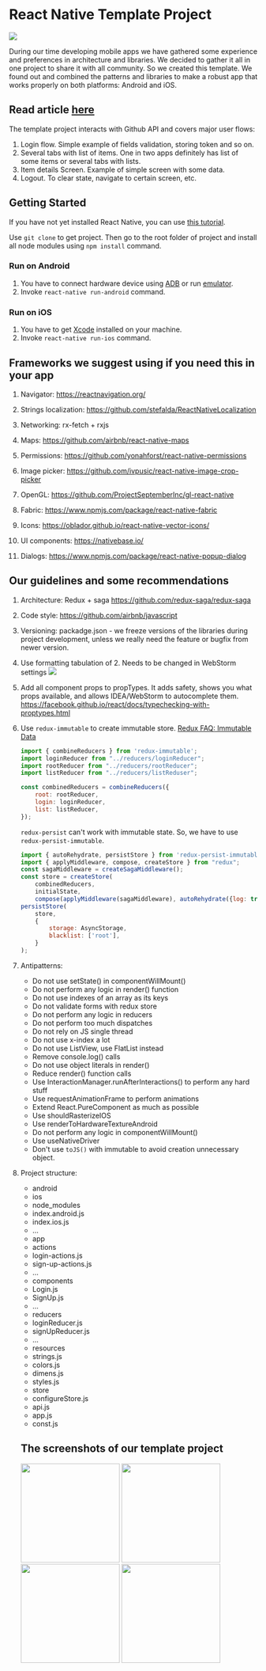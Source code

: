  # React Native Template Project

![](http://i65.tinypic.com/14bucuh.png)

During our time developing mobile apps we have gathered some experience and preferences in architecture and libraries. We decided to gather it all in one project to share it with all community. So we created this template. We found out and combined the patterns and libraries to make a robust app that works properly on both platforms: Android and iOS.

## Read article [here](https://yalantis.com/blog/how-we-created-a-universal-template-project-in-react-native/)

The template project interacts with Github API and covers major user flows:

1) Login flow. Simple example of fields validation, storing token and so on.
2) Several tabs with list of items. One in two apps definitely has list of some items or several tabs with lists.
3) Item details Screen. Example of simple screen with some data.
4) Logout. To clear state, navigate to certain screen, etc.

## Getting Started

If you have not yet installed React Native, you can use [this tutorial](https://facebook.github.io/react-native/docs/getting-started.html).

Use ```git clone``` to get project. Then go to the root folder of project and install all node modules using ```npm install``` command.

### Run on Android

1. You have to connect hardware device using [ADB](https://developer.android.com/studio/command-line/adb.html) or run [emulator](https://developer.android.com/studio/run/emulator-commandline.html).
2. Invoke ```react-native run-android``` command.

### Run on iOS

1. You have to get  [Xcode](https://developer.apple.com/xcode/) installed on your machine.
2. Invoke ```react-native run-ios``` command.

## Frameworks we suggest using if you need this in your app

1. Navigator: https://reactnavigation.org/

2. Strings localization: https://github.com/stefalda/ReactNativeLocalization

3. Networking: rx-fetch + rxjs

4. Maps: https://github.com/airbnb/react-native-maps

5. Permissions: https://github.com/yonahforst/react-native-permissions

6. Image picker: https://github.com/ivpusic/react-native-image-crop-picker

7. OpenGL: https://github.com/ProjectSeptemberInc/gl-react-native

8. Fabric: https://www.npmjs.com/package/react-native-fabric

9. Icons: https://oblador.github.io/react-native-vector-icons/

10. UI components: https://nativebase.io/

11. Dialogs: https://www.npmjs.com/package/react-native-popup-dialog

## Our guidelines and some recommendations

1. Architecture: Redux + saga https://github.com/redux-saga/redux-saga

2. Code style: https://github.com/airbnb/javascript

3. Versioning: packadge.json - we freeze versions of the libraries during project development,  unless we really need the feature or bugfix from newer version.

4. Use formatting tabulation of 2. Needs to be changed in WebStorm settings
![](https://lh6.googleusercontent.com/05rcRv9E2RN1emBzVDOQEdrj_YSe1Jj90ILoCgOyUms73JPcO9qWcTy0CGg-d_o-AHMbYB2w_pId_9_b5E7UV3kTcuUtFMA6gHTBDRZ2_YUug26aFSVx-9nnU70-QU6XMm1TAjJN)

5. Add all component props to propTypes. It adds safety, shows you what props available, and allows IDEA/WebStorm to autocomplete them. https://facebook.github.io/react/docs/typechecking-with-proptypes.html

6. Use ```redux-immutable``` to create immutable store.
    [Redux FAQ: Immutable Data](http://redux.js.org/docs/faq/ImmutableData.html#redux-faq-immutable-data)

    ```js
    import { combineReducers } from 'redux-immutable';
    import loginReducer from "../reducers/loginReducer";
    import rootReducer from "../reducers/rootReducer";
    import listReducer from "../reducers/listReduser";

    const combinedReducers = combineReducers({
        root: rootReducer,
        login: loginReducer,
        list: listReducer,
    });
    ```
    ```redux-persist``` can't work with immutable state. So, we have to use ```redux-persist-immutable```.
    ```js
    import { autoRehydrate, persistStore } from 'redux-persist-immutable'
    import { applyMiddleware, compose, createStore } from "redux";
    const sagaMiddleware = createSagaMiddleware();
    const store = createStore(
        combinedReducers,
        initialState,
        compose(applyMiddleware(sagaMiddleware), autoRehydrate({log: true})));
    persistStore(
        store,
        {
            storage: AsyncStorage,
            blacklist: ['root'],
        }
    );
    ```
7. Antipatterns:
      - Do not use setState() in componentWillMount()
      - Do not perform any logic in render() function
      - Do not use indexes of an array as its keys
      - Do not validate forms with redux store
      - Do not perform any logic in reducers
      - Do not perform too much dispatches
      - Do not rely on JS single thread
      - Do not use x-index a lot
      - Do not use ListView, use FlatList instead
      - Remove console.log() calls
      - Do not use object literals in render()
      - Reduce render() function calls
      - Use InteractionManager.runAfterInteractions() to perform any hard stuff
      - Use requestAnimationFrame to perform animations
      - Extend React.PureComponent as much as possible
      - Use shouldRasterizeIOS
      - Use renderToHardwareTextureAndroid
      - Do not perform any logic in componentWillMount()
      - Use useNativeDriver
      - Don't use ```toJS()``` with immutable to avoid creation unnecessary object.

8. Project structure:
   - android
   - ios
   - node_modules
   - index.android.js
   - index.ios.js
   - …
   - app
    - actions
     - login-actions.js
     - sign-up-actions.js
     - …
    - components
     - Login.js
     - SignUp.js
     - …
    - reducers
     - loginReducer.js
     - signUpReducer.js
     - …
    - resources
     - strings.js
     - colors.js
     - dimens.js
     - styles.js
    - store
     - configureStore.js
    - api.js
    - app.js
    - const.js
    
    
    ## The screenshots of our template project
    
    
    <p>
      <img src="https://preview.ibb.co/n62VPv/device_2017_07_21_134420.png" width="200"/>
      <img src="https://preview.ibb.co/j2GA7F/device_2017_07_21_134546.png" width="200"/>
      <img src="https://preview.ibb.co/kLHBEv/device_2017_07_21_134717.png" width="200"/>
      <img src="https://preview.ibb.co/k6ojZv/device_2017_07_21_134737.png" width="200"/>
    </p>
    
    
  
